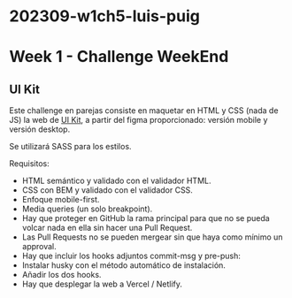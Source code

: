 # 202309-w1ch5-luis-puig

# Week 1 - Challenge WeekEnd

## UI Kit

Este challenge en parejas consiste en maquetar en HTML y CSS (nada de JS) la web de [UI Kit](https://www.figma.com/file/gsN3ijVw3LCefjCpjuVpli/Landing-Page-UI-Kit---Challenge?type=design&node-id=0-1&mode=design&t=GmAU1dFpxkFklBMX-0), a partir del figma proporcionado: versión mobile y versión desktop.

Se utilizará SASS para los estilos.

Requisitos:

- HTML semántico y validado con el validador HTML.
- CSS con BEM y validado con el validador CSS.
- Enfoque mobile-first.
- Media queries (un solo breakpoint).
- Hay que proteger en GitHub la rama principal para que no se pueda volcar nada en ella sin hacer una Pull Request.
- Las Pull Requests no se pueden mergear sin que haya como mínimo un approval.
- Hay que incluir los hooks adjuntos commit-msg y pre-push:
- Instalar husky con el método automático de instalación.
- Añadir los dos hooks.
- Hay que desplegar la web a Vercel / Netlify.
